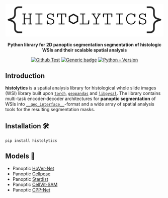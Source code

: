 <div align="center">

![Logo](imgs/histolytics_logo.png)

**Python library for 2D panoptic segmentation segmentation of histologic WSIs and their scalable spatial analysis**

[![Github Test](https://img.shields.io/github/actions/workflow/status/okunator/cellseg_gsontools/tests.yml?label=tests)](https://github.com/okunator/cellseg_models.pytorch/actions/workflows/tests.yml) [![Generic badge](https://img.shields.io/github/license/okunator/cellseg_gsontools)](https://github.com/okunator/cellseg_gsontools/blob/master/LICENSE) [![Python - Version](https://img.shields.io/pypi/pyversions/cellseg_gsontools)](https://www.python.org/)

</div>

## Introduction

**histolytics** is a spatial analysis library for histological whole slide images (WSI) library built upon [`torch`](https://pytorch.org/), [`geopandas`](https://geopandas.org/en/stable/index.html) and [`libpysal`](https://pysal.org/libpysal/). The library contains multi-task encoder-decoder architectures for **panoptic segmentation** of WSIs into [`__geo_interface__`](https://gist.github.com/sgillies/2217756)-format and a wide array of spatial analysis tools for the resulting segmentation masks.

## Installation 🛠️

```shell
pip install histolytics
```

## Models 🤖


- Panoptic [HoVer-Net](https://www.sciencedirect.com/science/article/abs/)
- Panoptic [Cellpose](https://www.nature.com/articles/s41592-020-01018-x)
- Panoptic [Stardist](https://arxiv.org/abs/1806.03535)
- Panoptic [CellVit-SAM](https://arxiv.org/abs/2306.15350)
- Panoptic [CPP-Net](https://arxiv.org/abs/2102.06867)
